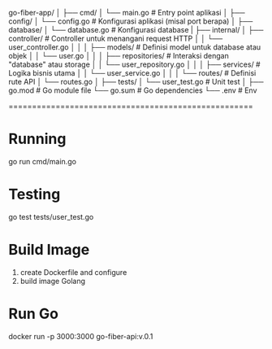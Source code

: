 go-fiber-app/
│
├── cmd/
│   └── main.go           # Entry point aplikasi
│
├── config/
│   └── config.go         # Konfigurasi aplikasi (misal port berapa)
│
├── database/
│   └── database.go         # Konfigurasi database
|
├── internal/
│   ├── controller/         # Controller untuk menangani request HTTP
│   │   └── user_controller.go
│   │
│   ├── models/           # Definisi model untuk database atau objek
│   │   └── user.go
│   │
│   ├── repositories/     # Interaksi dengan "database" atau storage
│   │   └── user_repository.go
│   │
│   ├── services/         # Logika bisnis utama
│   │   └── user_service.go
│   │
│   └── routes/           # Definisi rute API
│       └── routes.go
│
├── tests/
│   └── user_test.go      # Unit test
│
├── go.mod                # Go module file
└── go.sum                # Go dependencies
└── .env                  # Env

====================================================

# Running 
go run cmd/main.go

# Testing
go test tests/user_test.go

# Build Image
1. create Dockerfile and configure
2. build image Golang

# Run Go
docker run -p 3000:3000 go-fiber-api:v.0.1